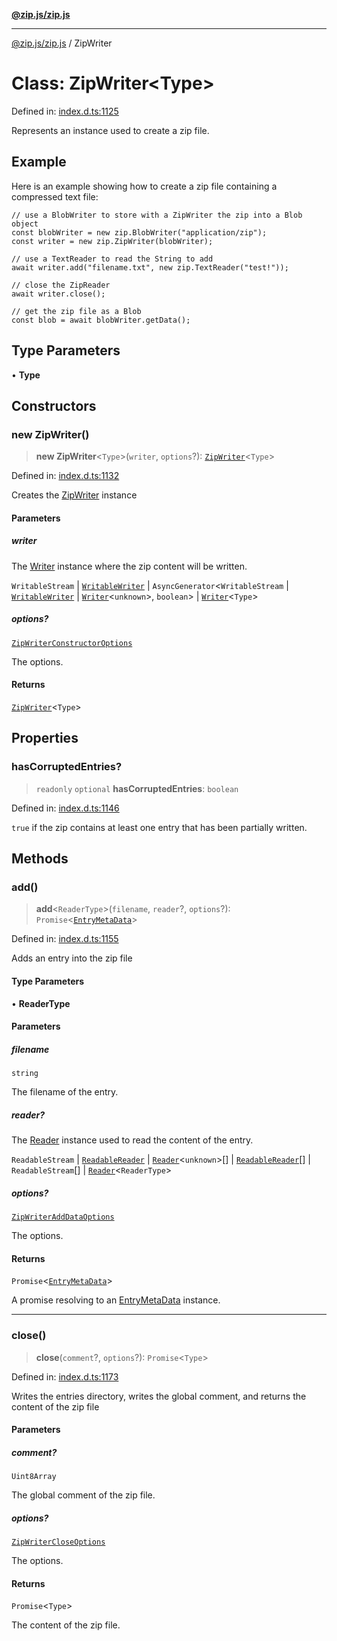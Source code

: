 [**@zip.js/zip.js**](../README.md)

***

[@zip.js/zip.js](../globals.md) / ZipWriter

# Class: ZipWriter\<Type\>

Defined in: [index.d.ts:1125](https://github.com/gildas-lormeau/zip.js/blob/6e0fd98b749fcfd4608f898ad72964d533d72ffa/index.d.ts#L1125)

Represents an instance used to create a zip file.

## Example

Here is an example showing how to create a zip file containing a compressed text file:
```
// use a BlobWriter to store with a ZipWriter the zip into a Blob object
const blobWriter = new zip.BlobWriter("application/zip");
const writer = new zip.ZipWriter(blobWriter);

// use a TextReader to read the String to add
await writer.add("filename.txt", new zip.TextReader("test!"));

// close the ZipReader
await writer.close();

// get the zip file as a Blob
const blob = await blobWriter.getData();
```

## Type Parameters

• **Type**

## Constructors

### new ZipWriter()

> **new ZipWriter**\<`Type`\>(`writer`, `options`?): [`ZipWriter`](ZipWriter.md)\<`Type`\>

Defined in: [index.d.ts:1132](https://github.com/gildas-lormeau/zip.js/blob/6e0fd98b749fcfd4608f898ad72964d533d72ffa/index.d.ts#L1132)

Creates the [ZipWriter](ZipWriter.md) instance

#### Parameters

##### writer

The [Writer](Writer.md) instance where the zip content will be written.

`WritableStream` | [`WritableWriter`](../interfaces/WritableWriter.md) | `AsyncGenerator`\<`WritableStream` \| [`WritableWriter`](../interfaces/WritableWriter.md) \| [`Writer`](Writer.md)\<`unknown`\>, `boolean`\> | [`Writer`](Writer.md)\<`Type`\>

##### options?

[`ZipWriterConstructorOptions`](../interfaces/ZipWriterConstructorOptions.md)

The options.

#### Returns

[`ZipWriter`](ZipWriter.md)\<`Type`\>

## Properties

### hasCorruptedEntries?

> `readonly` `optional` **hasCorruptedEntries**: `boolean`

Defined in: [index.d.ts:1146](https://github.com/gildas-lormeau/zip.js/blob/6e0fd98b749fcfd4608f898ad72964d533d72ffa/index.d.ts#L1146)

`true` if the zip contains at least one entry that has been partially written.

## Methods

### add()

> **add**\<`ReaderType`\>(`filename`, `reader`?, `options`?): `Promise`\<[`EntryMetaData`](../interfaces/EntryMetaData.md)\>

Defined in: [index.d.ts:1155](https://github.com/gildas-lormeau/zip.js/blob/6e0fd98b749fcfd4608f898ad72964d533d72ffa/index.d.ts#L1155)

Adds an entry into the zip file

#### Type Parameters

• **ReaderType**

#### Parameters

##### filename

`string`

The filename of the entry.

##### reader?

The  [Reader](Reader.md) instance used to read the content of the entry.

`ReadableStream` | [`ReadableReader`](../interfaces/ReadableReader.md) | [`Reader`](Reader.md)\<`unknown`\>[] | [`ReadableReader`](../interfaces/ReadableReader.md)[] | `ReadableStream`[] | [`Reader`](Reader.md)\<`ReaderType`\>

##### options?

[`ZipWriterAddDataOptions`](../interfaces/ZipWriterAddDataOptions.md)

The options.

#### Returns

`Promise`\<[`EntryMetaData`](../interfaces/EntryMetaData.md)\>

A promise resolving to an [EntryMetaData](../interfaces/EntryMetaData.md) instance.

***

### close()

> **close**(`comment`?, `options`?): `Promise`\<`Type`\>

Defined in: [index.d.ts:1173](https://github.com/gildas-lormeau/zip.js/blob/6e0fd98b749fcfd4608f898ad72964d533d72ffa/index.d.ts#L1173)

Writes the entries directory, writes the global comment, and returns the content of the zip file

#### Parameters

##### comment?

`Uint8Array`

The global comment of the zip file.

##### options?

[`ZipWriterCloseOptions`](../interfaces/ZipWriterCloseOptions.md)

The options.

#### Returns

`Promise`\<`Type`\>

The content of the zip file.
